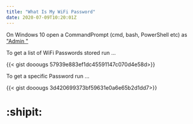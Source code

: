 ```yaml
---
title: "What Is My WiFi Password"
date: 2020-07-09T10:20:01Z
---
```


On Windows 10 open a CommandPrompt (cmd, bash, PowerShell etc) as ["Admin "](https://www.google.com/search?q=win10+run+as+administrator)

To get a list of WiFi Passwords stored run ...

{{< gist dooougs 57939e883ef1dc45591147c070d4e58d>}}

To get a specific Password run ...

{{< gist dooougs 3d420699373bf59631e0a6e65b2d1dd7>}}

# :shipit:
